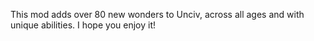 This mod adds over 80 new wonders to Unciv, across all ages and with unique abilities. I hope you enjoy it!
